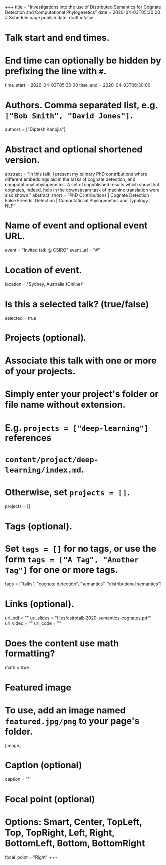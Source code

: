 +++
title = "Investigations into the use of Distributed Semantics for Cognate Detection and Computational Phylogenetics"
date = 2020-04-03T05:30:00  # Schedule page publish date.
draft = false

# Talk start and end times.
# End time can optionally be hidden by prefixing the line with `#`.
time_start = 2020-04-03T05:30:00
time_end = 2020-04-03T06:30:00

# Authors. Comma separated list, e.g. `["Bob Smith", "David Jones"]`.
authors = ["Diptesh Kanojia"]

# Abstract and optional shortened version.
abstract = "In this talk, I present my primary PhD contributions where different embeddings aid in the tasks of cognate detection, and computational phylogenetics. A set of unpublished results which show that cognates, indeed, help in the downstream task of machine translation were also shown."
abstract_short = "PhD Contributions | Cognate Detection | False Friends' Detection | Computational Phylogenetics and Typology | NLP"

# Name of event and optional event URL.
event = "Invited talk @ CSIRO"
event_url = "#"

# Location of event.
location = "Sydney, Australia (Online)"

# Is this a selected talk? (true/false)
selected = true

# Projects (optional).
#   Associate this talk with one or more of your projects.
#   Simply enter your project's folder or file name without extension.
#   E.g. `projects = ["deep-learning"]` references 
#   `content/project/deep-learning/index.md`.
#   Otherwise, set `projects = []`.
projects = []

# Tags (optional).
#   Set `tags = []` for no tags, or use the form `tags = ["A Tag", "Another Tag"]` for one or more tags.
tags = ["talks", "cognate detection", "semantics", "distributional semantics"]

# Links (optional).
url_pdf = ""
url_slides = "files/csirotalk-2020-semantics-cognates.pdf"
url_video = ""
url_code = ""

# Does the content use math formatting?
math = true

# Featured image
# To use, add an image named `featured.jpg/png` to your page's folder. 
[image]
  # Caption (optional)
  caption = ""

  # Focal point (optional)
  # Options: Smart, Center, TopLeft, Top, TopRight, Left, Right, BottomLeft, Bottom, BottomRight
  focal_point = "Right"
+++
